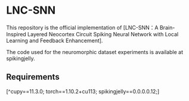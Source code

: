 # LNC-SNN
This repository is the official implementation of [LNC-SNN：A Brain-Inspired Layered Neocortex Circuit Spiking Neural Network with Local Learning and Feedback Enhancement].

The code used for the neuromorphic dataset experiments is available at spikingjelly.

## Requirements
[^cupy==11.3.0; torch==1.10.2+cu113; spikingjelly==0.0.0.0.12;]
